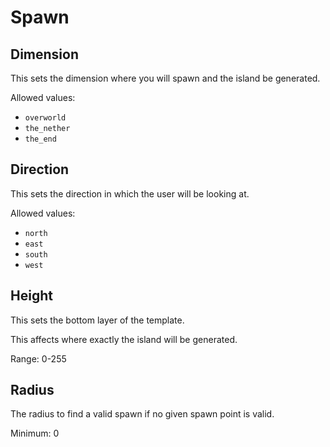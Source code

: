 # Spawn
## Dimension
This sets the dimension where you will spawn and the island be generated.

Allowed values:

- `overworld`
- `the_nether`
- `the_end`

## Direction
This sets the direction in which the user will be looking at.

Allowed values:

- `north`
- `east`
- `south`
- `west`

## Height
This sets the bottom layer of the template.

This affects where exactly the island will be generated.

Range: 0-255

## Radius
The radius to find a valid spawn if no given spawn point is valid.

Minimum: 0